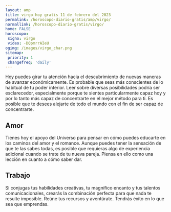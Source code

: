 ```yaml
---
layout: amp
title: virgo hoy gratis 11 de febrero del 2023 
permalink: /horoscopo-diario-gratis/amp/virgo/
normallink: /horoscopo-diario-gratis/virgo/
home: FALSE
horoscopo:
 signo: virgo
 video: -DQpmrrAIeU
ogimg: /images/virgo_char.png
sitemap:
 priority: 1
 changefreq: 'daily'
---
```



Hoy puedes girar tu atención hacia el descubrimiento de nuevas maneras de avanzar económicamente. Es probable que seas más conscientes de lo habitual de tu poder interior. Leer sobre diversas posibilidades podría ser esclarecedor, especialmente porque te sientes particularmente capaz hoy y por lo tanto más capaz de concentrarte en el mejor método para ti. Es posible que te desees alejarte de todo el mundo con el fin de ser capaz de concentrarte.

## Amor

Tienes hoy el apoyo del Universo para pensar en cómo puedes educarte en los caminos del amor y el romance. Aunque puedes tener la sensación de que te las sabes todas, es posible que requieras algo de experiencia adicional cuando se trate de tu nueva pareja. Piensa en ello como una lección en cuanto a cómo saber dar.

## Trabajo

Si conjugas tus habilidades creativas, tu magnífico encanto y tus talentos comunicacionales, crearás la combinación perfecta para que nada te resulte imposible. Reúne tus recursos y aventúrate. Tendrás éxito en lo que sea que emprendas.